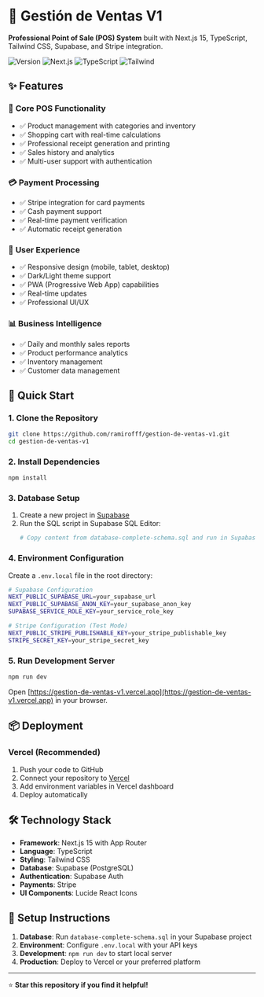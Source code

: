 # 🏪 Gestión de Ventas V1

**Professional Point of Sale (POS) System** built with Next.js 15, TypeScript, Tailwind CSS, Supabase, and Stripe integration.

![Version](https://img.shields.io/badge/version-1.0.0-blue.svg)
![Next.js](https://img.shields.io/badge/Next.js-15.4.2-black.svg)
![TypeScript](https://img.shields.io/badge/TypeScript-5.0-blue.svg)
![Tailwind](https://img.shields.io/badge/Tailwind-3.4-cyan.svg)

## ✨ Features

### 🛒 **Core POS Functionality**
- ✅ Product management with categories and inventory
- ✅ Shopping cart with real-time calculations
- ✅ Professional receipt generation and printing
- ✅ Sales history and analytics
- ✅ Multi-user support with authentication

### 💳 **Payment Processing**
- ✅ Stripe integration for card payments
- ✅ Cash payment support
- ✅ Real-time payment verification
- ✅ Automatic receipt generation

### 🎨 **User Experience**
- ✅ Responsive design (mobile, tablet, desktop)
- ✅ Dark/Light theme support
- ✅ PWA (Progressive Web App) capabilities
- ✅ Real-time updates
- ✅ Professional UI/UX

### 📊 **Business Intelligence**
- ✅ Daily and monthly sales reports
- ✅ Product performance analytics
- ✅ Inventory management
- ✅ Customer data management

## 🚀 Quick Start

### 1. **Clone the Repository**
```bash
git clone https://github.com/ramirofff/gestion-de-ventas-v1.git
cd gestion-de-ventas-v1
```

### 2. **Install Dependencies**
```bash
npm install
```

### 3. **Database Setup**
1. Create a new project in [Supabase](https://supabase.com)
2. Run the SQL script in Supabase SQL Editor:
   ```bash
   # Copy content from database-complete-schema.sql and run in Supabase
   ```

### 4. **Environment Configuration**
Create a `.env.local` file in the root directory:
```bash
# Supabase Configuration
NEXT_PUBLIC_SUPABASE_URL=your_supabase_url
NEXT_PUBLIC_SUPABASE_ANON_KEY=your_supabase_anon_key
SUPABASE_SERVICE_ROLE_KEY=your_service_role_key

# Stripe Configuration (Test Mode)
NEXT_PUBLIC_STRIPE_PUBLISHABLE_KEY=your_stripe_publishable_key
STRIPE_SECRET_KEY=your_stripe_secret_key
```

### 5. **Run Development Server**
```bash
npm run dev
```

Open [https://gestion-de-ventas-v1.vercel.app](https://gestion-de-ventas-v1.vercel.app) in your browser.

## 📦 Deployment

### **Vercel (Recommended)**
1. Push your code to GitHub
2. Connect your repository to [Vercel](https://vercel.com)
3. Add environment variables in Vercel dashboard
4. Deploy automatically

## 🛠️ Technology Stack

- **Framework**: Next.js 15 with App Router
- **Language**: TypeScript  
- **Styling**: Tailwind CSS
- **Database**: Supabase (PostgreSQL)
- **Authentication**: Supabase Auth
- **Payments**: Stripe
- **UI Components**: Lucide React Icons

## 🔧 Setup Instructions

1. **Database**: Run `database-complete-schema.sql` in your Supabase project
2. **Environment**: Configure `.env.local` with your API keys
3. **Development**: `npm run dev` to start local server
4. **Production**: Deploy to Vercel or your preferred platform

---

⭐ **Star this repository if you find it helpful!**
